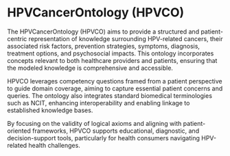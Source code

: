# HPVCancerOntology (HPVCO)

The HPVCancerOntology (HPVCO) aims to provide a structured and patient-centric representation of knowledge surrounding HPV-related cancers, their associated risk factors, prevention strategies, symptoms, diagnosis, treatment options, and psychosocial impacts. 
This ontology incorporates concepts relevant to both healthcare providers and patients, ensuring that the modeled knowledge is comprehensive and accessible. 

HPVCO leverages competency questions framed from a patient perspective to guide domain coverage, aiming to capture essential patient concerns and queries. 
The ontology also integrates standard biomedical terminologies such as NCIT, enhancing interoperability and enabling linkage to established knowledge bases. 

By focusing on the validity of logical axioms and aligning with patient-oriented frameworks, HPVCO supports educational, diagnostic, and decision-support tools, particularly for health consumers navigating HPV-related health challenges.
